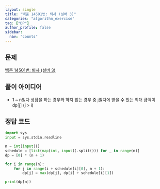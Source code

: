 ```yaml
---
layout: single
title: "백준 14501번: 퇴사 (실버 3)"
categories: "algorithm_exercise"
tag: ["DP"]
author_profile: false
sidebar:
  nav: "counts"
---
```


## 문제

[백준 14501번: 퇴사 (실버 3)](https://www.acmicpc.net/problem/14501)

## 풀이 아이디어

- 1 ~ n일차 상담을 하는 경우와 하지 않는 경우 중 j일차에 받을 수 있는 최대 금액이 dp[j] (j > i)

## 정답 코드

```python
import sys
input = sys.stdin.readline

n = int(input())
schedule = [list(map(int, input().split())) for _ in range(n)]
dp = [0] * (n + 1)

for i in range(n):
    for j in range(i + schedule[i][0], n + 1):
        dp[j] = max(dp[j], dp[i] + schedule[i][1])

print(dp[n])
```
